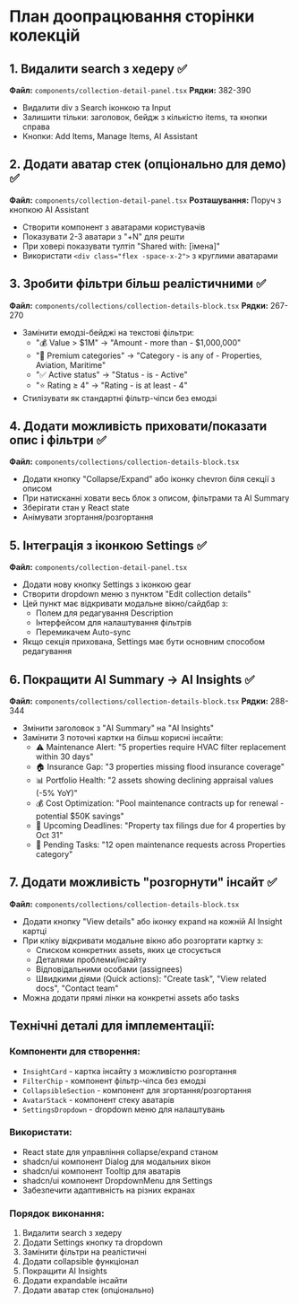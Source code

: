 # План доопрацювання сторінки колекцій

## 1. Видалити search з хедеру ✅
**Файл:** `components/collection-detail-panel.tsx`
**Рядки:** 382-390
- Видалити div з Search іконкою та Input
- Залишити тільки: заголовок, бейдж з кількістю items, та кнопки справа
- Кнопки: Add Items, Manage Items, AI Assistant

## 2. Додати аватар стек (опціонально для демо) ✅
**Файл:** `components/collection-detail-panel.tsx`
**Розташування:** Поруч з кнопкою AI Assistant
- Створити компонент з аватарами користувачів
- Показувати 2-3 аватари з "+N" для решти
- При ховері показувати тултіп "Shared with: [імена]"
- Використати `<div class="flex -space-x-2">` з круглими аватарами

## 3. Зробити фільтри більш реалістичними ✅
**Файл:** `components/collections/collection-details-block.tsx`
**Рядки:** 267-270
- Замінити емодзі-бейджі на текстові фільтри:
  - "💰 Value > $1M" → "Amount - more than - $1,000,000"
  - "🏢 Premium categories" → "Category - is any of - Properties, Aviation, Maritime"
  - "✅ Active status" → "Status - is - Active"
  - "⭐ Rating ≥ 4" → "Rating - is at least - 4"
- Стилізувати як стандартні фільтр-чіпси без емодзі

## 4. Додати можливість приховати/показати опис і фільтри ✅
**Файл:** `components/collections/collection-details-block.tsx`
- Додати кнопку "Collapse/Expand" або іконку chevron біля секції з описом
- При натисканні ховати весь блок з описом, фільтрами та AI Summary
- Зберігати стан у React state
- Анімувати згортання/розгортання

## 5. Інтеграція з іконкою Settings ✅
**Файл:** `components/collection-detail-panel.tsx`
- Додати нову кнопку Settings з іконкою gear
- Створити dropdown меню з пунктом "Edit collection details"
- Цей пункт має відкривати модальне вікно/сайдбар з:
  - Полем для редагування Description
  - Інтерфейсом для налаштування фільтрів
  - Перемикачем Auto-sync
- Якщо секція прихована, Settings має бути основним способом редагування

## 6. Покращити AI Summary → AI Insights ✅
**Файл:** `components/collections/collection-details-block.tsx`
**Рядки:** 288-344
- Змінити заголовок з "AI Summary" на "AI Insights"
- Замінити 3 поточні картки на більш корисні інсайти:
  - ⚠️ Maintenance Alert: "5 properties require HVAC filter replacement within 30 days"
  - 🏠 Insurance Gap: "3 properties missing flood insurance coverage"
  - 📊 Portfolio Health: "2 assets showing declining appraisal values (-5% YoY)"
  - 💰 Cost Optimization: "Pool maintenance contracts up for renewal - potential $50K savings"
  - 📅 Upcoming Deadlines: "Property tax filings due for 4 properties by Oct 31"
  - 🔧 Pending Tasks: "12 open maintenance requests across Properties category"

## 7. Додати можливість "розгорнути" інсайт ✅
**Файл:** `components/collections/collection-details-block.tsx`
- Додати кнопку "View details" або іконку expand на кожній AI Insight картці
- При кліку відкривати модальне вікно або розгортати картку з:
  - Списком конкретних assets, яких це стосується
  - Деталями проблеми/інсайту
  - Відповідальними особами (assignees)
  - Швидкими діями (Quick actions): "Create task", "View related docs", "Contact team"
- Можна додати прямі лінки на конкретні assets або tasks

## Технічні деталі для імплементації:

### Компоненти для створення:
- `InsightCard` - картка інсайту з можливістю розгортання
- `FilterChip` - компонент фільтр-чіпса без емодзі
- `CollapsibleSection` - компонент для згортання/розгортання
- `AvatarStack` - компонент стеку аватарів
- `SettingsDropdown` - dropdown меню для налаштувань

### Використати:
- React state для управління collapse/expand станом
- shadcn/ui компонент Dialog для модальних вікон
- shadcn/ui компонент Tooltip для аватарів
- shadcn/ui компонент DropdownMenu для Settings
- Забезпечити адаптивність на різних екранах

### Порядок виконання:
1. Видалити search з хедеру
2. Додати Settings кнопку та dropdown
3. Замінити фільтри на реалістичні
4. Додати collapsible функціонал
5. Покращити AI Insights
6. Додати expandable інсайти
7. Додати аватар стек (опціонально)